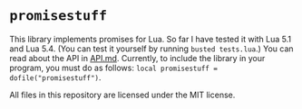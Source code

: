 # `promisestuff`

This library implements promises for Lua. So far I have tested it with Lua 5.1
and Lua 5.4. (You can test it yourself by running `busted tests.lua`.) You can
read about the API in [API.md](API.md). Currently, to include the library in
your program, you must do as follows:
`local promisestuff = dofile("promisestuff")`.

All files in this repository are licensed under the MIT license.

